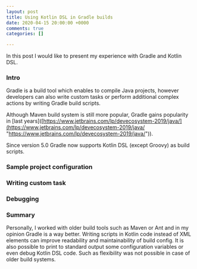 ```yaml
---
layout: post
title: Using Kotlin DSL in Gradle builds
date: 2020-04-15 20:00:00 +0000
comments: true
categories: []

---
```

In this post I would like to present my experience with Gradle and Kotlin DSL.

### Intro

Gradle is a build tool which enables to compile Java projects, however developers can also write custom tasks or perform additional complex actions by writing Gradle build scripts.

Although Maven build system is still more popular, Gradle gains popularity in \[last years\]([https://www.jetbrains.com/lp/devecosystem-2019/java/](https://www.jetbrains.com/lp/devecosystem-2019/java/ "https://www.jetbrains.com/lp/devecosystem-2019/java/")).

Since version 5.0 Gradle now supports Kotlin DSL (except Groovy) as build scripts.

### Sample project configuration

### Writing custom task

### Debugging

### Summary

Personally, I worked with older build tools such as Maven or Ant and in my opinion Gradle is a way better. Writing scripts in Kotlin code instead of XML elements can improve readability and maintainability of build config. It is also possible to print to standard output some configuration variables or even debug Kotlin DSL code. Such as flexibility was not possible in case of older build systems. 